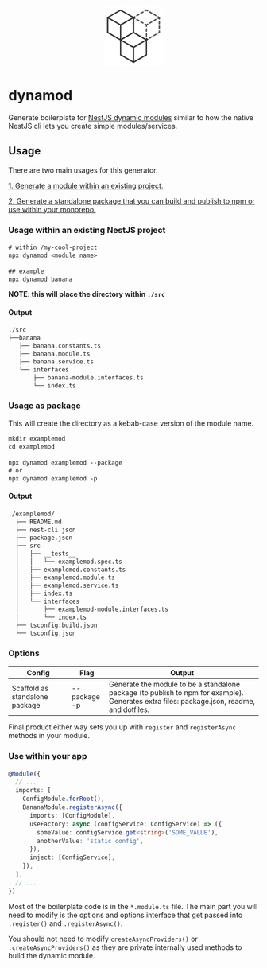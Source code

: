 <p align="center">
<img width="120" src="./assets/dynamodlogo.svg">
</p>

# dynamod

Generate boilerplate for [NestJS dynamic modules](https://docs.nestjs.com/fundamentals/dynamic-modules#dynamic-modules) similar to how the native NestJS cli lets you create simple modules/services.

## Usage
There are two main usages for this generator.

[1. Generate a module within an existing project.](#usage-within-an-existing-nestjs-project)

[2. Generate a standalone package that you can build and publish to npm or use within your monorepo.](#usage-as-package)


### Usage within an existing NestJS project
```shell
# within /my-cool-project
npx dynamod <module name>

## example
npx dynamod banana
```
**NOTE: this will place the directory within `./src`**

#### Output
```shell
./src
├──banana
   ├── banana.constants.ts
   ├── banana.module.ts
   ├── banana.service.ts
   └── interfaces
       ├── banana-module.interfaces.ts
       └── index.ts
```

### Usage as package
This will create the directory as a kebab-case version of the module name.

```shell
mkdir examplemod
cd examplemod

npx dynamod examplemod --package
# or
npx dynamod examplemod -p
```

#### Output
```shell
./examplemod/
  ├── README.md
  ├── nest-cli.json
  ├── package.json
  ├── src
  │   ├── __tests__
  │   │   └── examplemod.spec.ts
  │   ├── examplemod.constants.ts
  │   ├── examplemod.module.ts
  │   ├── examplemod.service.ts
  │   ├── index.ts
  │   └── interfaces
  │       ├── examplemod-module.interfaces.ts
  │       └── index.ts
  ├── tsconfig.build.json
  └── tsconfig.json
```

### Options

| Config | Flag | Output |                                                                                                       
|--------|------|--------|
| Scaffold as standalone package| --package <br/> -p | Generate the module to be a standalone package (to publish to npm for example). Generates extra files: package.json, readme, and dotfiles. |


Final product either way sets you up with `register` and `registerAsync` methods in your module.

### Use within your app
```typescript
@Module({
  // ...
  imports: [
    ConfigModule.forRoot(),
    BananaModule.registerAsync({
      imports: [ConfigModule],
      useFactory: async (configService: ConfigService) => ({
        someValue: configService.get<string>('SOME_VALUE'),
        anotherValue: 'static config',
      }),
      inject: [ConfigService],
    }),
  ],
  // ...
})
```

Most of the boilerplate code is in the `*.module.ts` file. The main part you will need to modify is the options and options interface that get passed into `.register()` and `.registerAsync()`.

You should not need to modify `createAsyncProviders()` or `.createAsyncProviders()` as they are private internally used methods to build the dynamic module.

